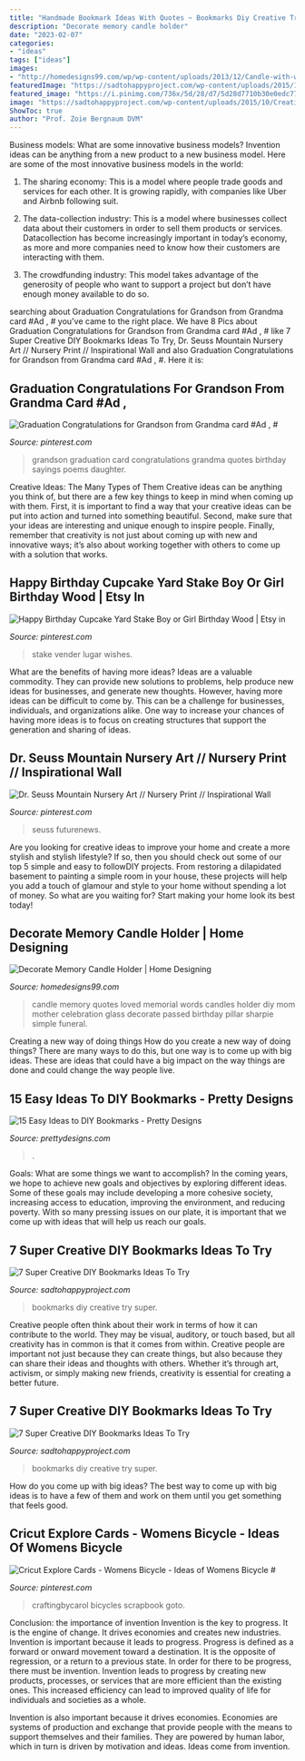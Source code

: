 ```yaml
---
title: "Handmade Bookmark Ideas With Quotes ~ Bookmarks Diy Creative Try Super"
description: "Decorate memory candle holder"
date: "2023-02-07"
categories:
- "ideas"
tags: ["ideas"]
images:
- "http://homedesigns99.com/wp/wp-content/uploads/2013/12/Candle-with-words-for-your-Loved-one.jpg"
featuredImage: "https://sadtohappyproject.com/wp-content/uploads/2015/10/Creative-DIY-Bookmarks-Ideas6-300x400.jpg"
featured_image: "https://i.pinimg.com/736x/5d/28/d7/5d28d7710b30e0edc773465907f3a067.jpg"
image: "https://sadtohappyproject.com/wp-content/uploads/2015/10/Creative-DIY-Bookmarks-Ideas4.jpg"
ShowToc: true
author: "Prof. Zoie Bergnaum DVM"
---
```



Business models: What are some innovative business models?
Invention ideas can be anything from a new product to a new business model. Here are some of the most innovative business models in the world:
1. The sharing economy: This is a model where people trade goods and services for each other. It is growing rapidly, with companies like Uber and Airbnb following suit.

2. The data-collection industry: This is a model where businesses collect data about their customers in order to sell them products or services. Datacollection has become increasingly important in today’s economy, as more and more companies need to know how their customers are interacting with them.

3. The crowdfunding industry: This model takes advantage of the generosity of people who want to support a project but don’t have enough money available to do so.

	

		
searching about Graduation Congratulations for Grandson from Grandma card #Ad , # you've came to the right place. We have 8 Pics about Graduation Congratulations for Grandson from Grandma card #Ad , # like 7 Super Creative DIY Bookmarks Ideas To Try, Dr. Seuss Mountain Nursery Art // Nursery Print // Inspirational Wall and also Graduation Congratulations for Grandson from Grandma card #Ad , #. Here it is:
		
    
## Graduation Congratulations For Grandson From Grandma Card #Ad , #

<img loading=lazy src="https://i.pinimg.com/736x/5d/28/d7/5d28d7710b30e0edc773465907f3a067.jpg" onerror="this.onerror=null;this.src='https://tse4.mm.bing.net/th?id=OIP.FNxNq9cIsK9F0vY6nG4TBAAAAA&amp;pid=15.1';" alt="Graduation Congratulations for Grandson from Grandma card #Ad , #">

_Source: pinterest.com_

>grandson graduation card congratulations grandma quotes birthday sayings poems daughter. 

	

Creative Ideas: The Many Types of Them
Creative ideas can be anything you think of, but there are a few key things to keep in mind when coming up with them. First, it is important to find a way that your creative ideas can be put into action and turned into something beautiful. Second, make sure that your ideas are interesting and unique enough to inspire people. Finally, remember that creativity is not just about coming up with new and innovative ways; it’s also about working together with others to come up with a solution that works.

    
## Happy Birthday Cupcake Yard Stake Boy Or Girl Birthday Wood | Etsy In

<img loading=lazy src="https://i.pinimg.com/736x/e4/61/cd/e461cd814512a284a639d85bb88ca8e4.jpg" onerror="this.onerror=null;this.src='https://tse2.mm.bing.net/th?id=OIP.VOTtKvyg6ZzphWsqMRvgSgHaLh&amp;pid=15.1';" alt="Happy Birthday Cupcake Yard Stake Boy or Girl Birthday Wood | Etsy in">

_Source: pinterest.com_

>stake vender lugar wishes. 

	

What are the benefits of having more ideas?
Ideas are a valuable commodity. They can provide new solutions to problems, help produce new ideas for businesses, and generate new thoughts. However, having more ideas can be difficult to come by. This can be a challenge for businesses, individuals, and organizations alike. One way to increase your chances of having more ideas is to focus on creating structures that support the generation and sharing of ideas.

    
## Dr. Seuss Mountain Nursery Art // Nursery Print // Inspirational Wall

<img loading=lazy src="https://i.pinimg.com/736x/fb/cc/00/fbcc008190d3b883d6b22506fabf34b3.jpg" onerror="this.onerror=null;this.src='https://tse4.mm.bing.net/th?id=OIP.fqGHHRIOLsNH-NCqeo6WxgHaHa&amp;pid=15.1';" alt="Dr. Seuss Mountain Nursery Art // Nursery Print // Inspirational Wall">

_Source: pinterest.com_

>seuss futurenews. 

	

Are you looking for creative ideas to improve your home and create a more stylish and stylish lifestyle? If so, then you should check out some of our top 5 simple and easy to followDIY projects. From restoring a dilapidated basement to painting a simple room in your house, these projects will help you add a touch of glamour and style to your home without spending a lot of money. So what are you waiting for? Start making your home look its best today!

    
## Decorate Memory Candle Holder | Home Designing

<img loading=lazy src="http://homedesigns99.com/wp/wp-content/uploads/2013/12/Candle-with-words-for-your-Loved-one.jpg" onerror="this.onerror=null;this.src='https://tse3.mm.bing.net/th?id=OIP.29bi9g4K1oxgRAmO5QkAFgHaLE&amp;pid=15.1';" alt="Decorate Memory Candle Holder | Home Designing">

_Source: homedesigns99.com_

>candle memory quotes loved memorial words candles holder diy mom mother celebration glass decorate passed birthday pillar sharpie simple funeral. 

	

Creating a new way of doing things
How do you create a new way of doing things? There are many ways to do this, but one way is to come up with big ideas. These are ideas that could have a big impact on the way things are done and could change the way people live.

    
## 15 Easy Ideas To DIY Bookmarks - Pretty Designs

<img loading=lazy src="http://www.prettydesigns.com/wp-content/uploads/2015/10/Tie-Bookmark.jpg" onerror="this.onerror=null;this.src='https://tse3.mm.bing.net/th?id=OIP._ormk5RjzyHTrOWKTN2PWwHaML&amp;pid=15.1';" alt="15 Easy Ideas to DIY Bookmarks - Pretty Designs">

_Source: prettydesigns.com_

>. 

	

Goals: What are some things we want to accomplish?
In the coming years, we hope to achieve new goals and objectives by exploring different ideas. Some of these goals may include developing a more cohesive society, increasing access to education, improving the environment, and reducing poverty. With so many pressing issues on our plate, it is important that we come up with ideas that will help us reach our goals.

    
## 7 Super Creative DIY Bookmarks Ideas To Try

<img loading=lazy src="https://sadtohappyproject.com/wp-content/uploads/2015/10/Creative-DIY-Bookmarks-Ideas4.jpg" onerror="this.onerror=null;this.src='https://tse1.mm.bing.net/th?id=OIP.JxPAX7vM1NwKnUDY3OyN5QHaG_&amp;pid=15.1';" alt="7 Super Creative DIY Bookmarks Ideas To Try">

_Source: sadtohappyproject.com_

>bookmarks diy creative try super. 

	

Creative people often think about their work in terms of how it can contribute to the world. They may be visual, auditory, or touch based, but all creativity has in common is that it comes from within. Creative people are important not just because they can create things, but also because they can share their ideas and thoughts with others. Whether it’s through art, activism, or simply making new friends, creativity is essential for creating a better future.

    
## 7 Super Creative DIY Bookmarks Ideas To Try

<img loading=lazy src="https://sadtohappyproject.com/wp-content/uploads/2015/10/Creative-DIY-Bookmarks-Ideas6-300x400.jpg" onerror="this.onerror=null;this.src='https://tse4.mm.bing.net/th?id=OIP.438DwQNq4g384KEx3phO_gAAAA&amp;pid=15.1';" alt="7 Super Creative DIY Bookmarks Ideas To Try">

_Source: sadtohappyproject.com_

>bookmarks diy creative try super. 

	

How do you come up with big ideas?
The best way to come up with big ideas is to have a few of them and work on them until you get something that feels good.

    
## Cricut Explore Cards - Womens Bicycle - Ideas Of Womens Bicycle #

<img loading=lazy src="https://i.pinimg.com/736x/e8/15/cc/e815cc1892fc7ef8add0f75dbb3bb3bf.jpg" onerror="this.onerror=null;this.src='https://tse4.mm.bing.net/th?id=OIP.7selYxmalWZvQWmQYaxFoQHaJ3&amp;pid=15.1';" alt="Cricut Explore Cards - Womens Bicycle - Ideas of Womens Bicycle #">

_Source: pinterest.com_

>craftingbycarol bicycles scrapbook goto. 

	

Conclusion: the importance of invention
Invention is the key to progress. It is the engine of change. It drives economies and creates new industries.
Invention is important because it leads to progress. Progress is defined as a forward or onward movement toward a destination. It is the opposite of regression, or a return to a previous state. In order for there to be progress, there must be invention. Invention leads to progress by creating new products, processes, or services that are more efficient than the existing ones. This increased efficiency can lead to improved quality of life for individuals and societies as a whole.

Invention is also important because it drives economies. Economies are systems of production and exchange that provide people with the means to support themselves and their families. They are powered by human labor, which in turn is driven by motivation and ideas. Ideas come from invention.


